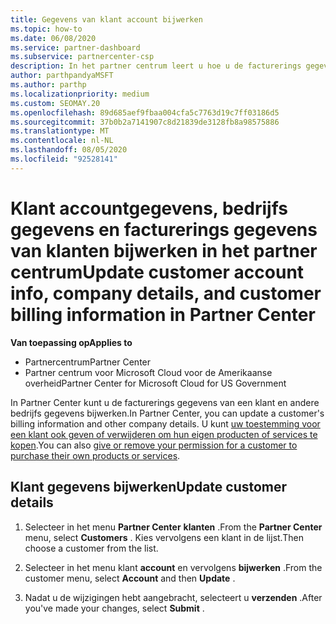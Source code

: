 ```yaml
---
title: Gegevens van klant account bijwerken
ms.topic: how-to
ms.date: 06/08/2020
ms.service: partner-dashboard
ms.subservice: partnercenter-csp
description: In het partner centrum leert u hoe u de facturerings gegevens van een klant bijwerkt of hoe u Bedrijfs gegevens bijwerkt.
author: parthpandyaMSFT
ms.author: parthp
ms.localizationpriority: medium
ms.custom: SEOMAY.20
ms.openlocfilehash: 89d685aef9fbaa004cfa5c7763d19c7ff03186d5
ms.sourcegitcommit: 37b0b2a7141907c8d21839de3128fb8a98575886
ms.translationtype: MT
ms.contentlocale: nl-NL
ms.lasthandoff: 08/05/2020
ms.locfileid: "92528141"
---
```

# <a name="update-customer-account-info-company-details-and-customer-billing-information-in-partner-center"></a><span data-ttu-id="e807f-103">Klant accountgegevens, bedrijfs gegevens en facturerings gegevens van klanten bijwerken in het partner centrum</span><span class="sxs-lookup"><span data-stu-id="e807f-103">Update customer account info, company details, and customer billing information in Partner Center</span></span>

<span data-ttu-id="e807f-104">**Van toepassing op**</span><span class="sxs-lookup"><span data-stu-id="e807f-104">**Applies to**</span></span>

- <span data-ttu-id="e807f-105">Partnercentrum</span><span class="sxs-lookup"><span data-stu-id="e807f-105">Partner Center</span></span>
- <span data-ttu-id="e807f-106">Partner centrum voor Microsoft Cloud voor de Amerikaanse overheid</span><span class="sxs-lookup"><span data-stu-id="e807f-106">Partner Center for Microsoft Cloud for US Government</span></span>

<span data-ttu-id="e807f-107">In Partner Center kunt u de facturerings gegevens van een klant en andere bedrijfs gegevens bijwerken.</span><span class="sxs-lookup"><span data-stu-id="e807f-107">In Partner Center, you can update a customer's billing information and other company details.</span></span> <span data-ttu-id="e807f-108">U kunt [uw toestemming voor een klant ook geven of verwijderen om hun eigen producten of services te kopen](give-customers-permission.md).</span><span class="sxs-lookup"><span data-stu-id="e807f-108">You can also [give or remove your permission for a customer to purchase their own products or services](give-customers-permission.md).</span></span>

## <a name="update-customer-details"></a><span data-ttu-id="e807f-109">Klant gegevens bijwerken</span><span class="sxs-lookup"><span data-stu-id="e807f-109">Update customer details</span></span>

1. <span data-ttu-id="e807f-110">Selecteer in het menu **Partner Center** **klanten** .</span><span class="sxs-lookup"><span data-stu-id="e807f-110">From the **Partner Center** menu, select **Customers** .</span></span> <span data-ttu-id="e807f-111">Kies vervolgens een klant in de lijst.</span><span class="sxs-lookup"><span data-stu-id="e807f-111">Then choose a customer from the list.</span></span>

2. <span data-ttu-id="e807f-112">Selecteer in het menu klant **account** en vervolgens **bijwerken** .</span><span class="sxs-lookup"><span data-stu-id="e807f-112">From the customer menu, select **Account** and then **Update** .</span></span>

3. <span data-ttu-id="e807f-113">Nadat u de wijzigingen hebt aangebracht, selecteert u **verzenden** .</span><span class="sxs-lookup"><span data-stu-id="e807f-113">After you've made your changes, select **Submit** .</span></span>